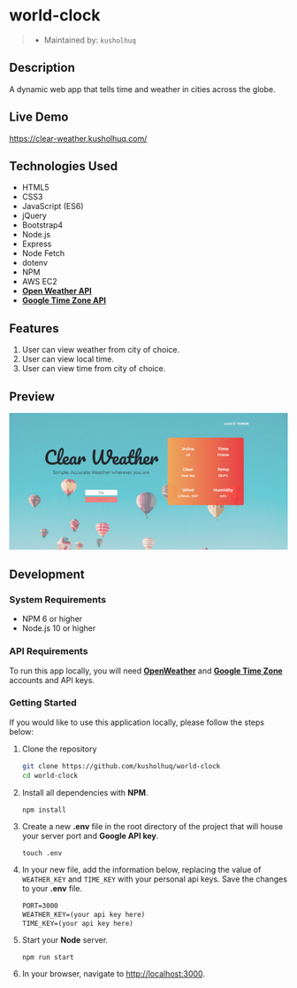 # world-clock
> - Maintained by: `kusholhuq`

## Description
A dynamic web app that tells time and weather in cities across the globe.

## Live Demo
https://clear-weather.kusholhuq.com/


## Technologies Used
  - HTML5
  - CSS3
  - JavaScript (ES6)
  - jQuery
  - Bootstrap4
  - Node.js
  - Express
  - Node Fetch
  - dotenv
  - NPM
  - AWS EC2
  - [**Open Weather API**](https://openweathermap.org/current)
  - [**Google Time Zone API**](https://developers.google.com/maps/documentation/timezone/start?utm_source=google&utm_medium=cpc&utm_campaign=FY18-Q2-global-demandgen-paidsearchonnetworkhouseads-cs-maps_contactsal_saf&utm_content=text-ad-none-none-DEV_c-CRE_433476780412-ADGP_Hybrid+%7C+AW+SEM+%7C+SKWS+~+Time+Zone+API-KWID_43700039136946363-kwd-538188851010-userloc_9061184&utm_term=KW_%2Btime%20%2Bzone%20%2Bapi-ST_%2Btime+%2Bzone+%2Bapi&gclid=EAIaIQobChMIlfKxp8q-6QIVfPvjBx2Spw0_EAAYASAAEgJuYPD_BwE)

  ## Features
 1. User can view weather from city of choice.
 1. User can view local time.
 1. User can view time from city of choice.

 ## Preview
 <img src="./server/public/assets/clearGif.gif">

 ## Development

 ### System Requirements
- NPM 6 or higher
- Node.js 10 or higher

 ### API Requirements
 To run this app locally, you will need [**OpenWeather**](https://openweathermap.org/current) and [**Google Time Zone**]((https://developers.google.com/maps/documentation/timezone/start?utm_source=google&utm_medium=cpc&utm_campaign=FY18-Q2-global-demandgen-paidsearchonnetworkhouseads-cs-maps_contactsal_saf&utm_content=text-ad-none-none-DEV_c-CRE_433476780412-ADGP_Hybrid+%7C+AW+SEM+%7C+SKWS+~+Time+Zone+API-KWID_43700039136946363-kwd-538188851010-userloc_9061184&utm_term=KW_%2Btime%20%2Bzone%20%2Bapi-ST_%2Btime+%2Bzone+%2Bapi&gclid=EAIaIQobChMIlfKxp8q-6QIVfPvjBx2Spw0_EAAYASAAEgJuYPD_BwE)) accounts and API keys.

 ### Getting Started
 If you would like to use this application locally, please follow the steps below:

 1. Clone the repository
    ``` bash
    git clone https://github.com/kusholhuq/world-clock
    cd world-clock
    ```
2. Install all dependencies with **NPM**.

   ```shell
   npm install
   ```
3. Create a new **.env** file in the root directory of the project that will house your server port and **Google API key**.

   ```shell
   touch .env
   ```
4. In your new file, add the information below,    replacing the value of ```WEATHER_KEY``` and ```TIME_KEY``` with your personal api keys. Save the changes to your **.env** file.

   ```
   PORT=3000
   WEATHER_KEY=(your api key here)
   TIME_KEY=(your api key here)
   ```

5. Start your **Node** server.

   ```shell
   npm run start
   ```

6. In your browser, navigate to [http://localhost:3000](http://localhost:3000).

